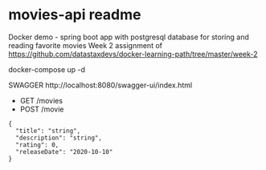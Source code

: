 # movies-api readme
Docker demo - spring boot app with postgresql database for storing and reading favorite movies
Week 2 assignment of https://github.com/datastaxdevs/docker-learning-path/tree/master/week-2

docker-compose up -d

SWAGGER http://localhost:8080/swagger-ui/index.html 

* GET /movies
* POST /movie 

```
{
  "title": "string",
  "description": "string",
  "rating": 0,
  "releaseDate": "2020-10-10"
}
```
